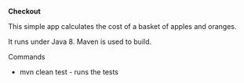 **Checkout**

This simple app calculates the cost of a basket of apples and oranges. 

It runs under Java 8. Maven is used to build.

Commands
* mvn clean test - runs the tests

